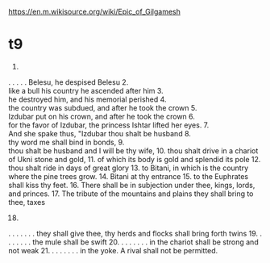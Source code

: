 
https://en.m.wikisource.org/wiki/Epic_of_Gilgamesh

# t9
1.	
. . . . . Belesu, he despised Belesu
2.	
like a bull his country he ascended after him
3.	
he destroyed him, and his memorial perished
4.	
the country was subdued, and after he took the crown
5.	
Izdubar put on his crown, and after he took the crown
6.	
for the favor of Izdubar, the princess Ishtar lifted her eyes.
7.	
And she spake thus, "Izdubar thou shalt be husband
8.	
thy word me shall bind in bonds,
9.	
thou shalt be husband and I will be thy wife,
10.	
thou shalt drive in a chariot of Ukni stone and gold,
11.	
of which its body is gold and splendid its pole
12.	
thou shalt ride in days of great glory
13.	
to Bitani, in which is the country where the pine trees grow.
14.	
Bitani at thy entrance
15.	
to the Euphrates shall kiss thy feet.
16.	
There shall be in subjection under thee, kings, lords, and princes.
17.	
The tribute of the mountains and plains they shall bring to thee, taxes

18.	
. . . . . . . they shall give thee, thy herds and flocks shall bring forth twins
19.	
. . . . . . . the mule shall be swift
20.	
. . . . . . . in the chariot shall be strong and not weak
21.	
. . . . . . . in the yoke. A rival shall not be permitted.